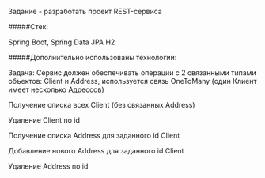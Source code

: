 Задание - разработать проект REST-сервиса

#####Стек:

Spring Boot,
Spring Data JPA
H2

#####Дополнительно использованы технологии:

Задача:
Сервис должен обеспечивать операции с 2 связанными типами объектов: Client и Address, используется связь OneToMany (один Клиент имеет несколько Адрессов)

Получение списка всех Client (без связанных Address)

Удаление Client по id

Получение списка Address для заданного id Client

Добавление нового Address для заданного id Client

Удаление Address по id 